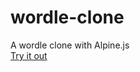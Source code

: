 # wordle-clone
A wordle clone with Alpine.js  
[Try it out](https://tristantisch.github.io/wordle-clone/)
